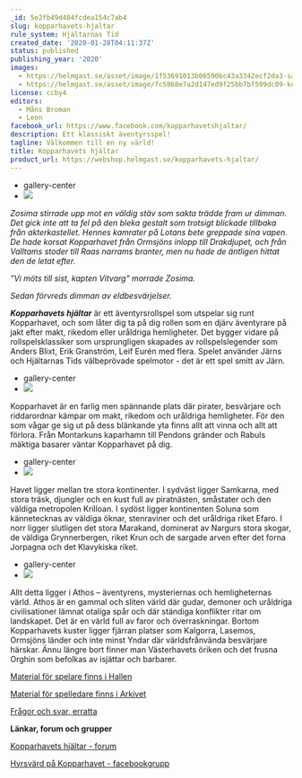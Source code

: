 ```yaml
---
_id: 5e2fb49d404fcdea154c7ab4
slug: kopparhavets-hjaltar
rule_system: Hjältarnas Tid
created_date: '2020-01-28T04:11:37Z'
status: published
publishing_year: '2020'
images:
  - https://helmgast.se/asset/image/1f53691013b06590bc43a3342ecf2da3-sailorseasfate.jpg
  - https://helmgast.se/asset/image/fc5868e7a2d147ed9f25bb7bf599dc09-kopparhavet-banner.jpg
license: ccby4
editors:
  - Måns Broman
  - Leon
facebook_url: https://www.facebook.com/kopparhavetshjaltar/
description: Ett klassiskt äventyrsspel!
tagline: Välkommen till en ny värld!
title: Kopparhavets hjältar
product_url: https://webshop.helmgast.se/kopparhavets-hjaltar/
---
```

*   gallery-center
*   ![](https://res.cloudinary.com/helmgast/image/fetch/w_800,c_limit,q_auto,fl_lossy,f_auto/https%3A//helmgast.se/asset/image/thumbs/kh-cover.png)

_Zosima stirrade upp mot en väldig stäv som sakta trädde fram ur dimman. Det gick inte att ta fel på den bleka gestalt som trotsigt blickade tillbaka från akterkastellet. Hennes kamrater på Lotans bete greppade sina vapen. De hade korsat Kopparhavet från Ormsjöns inlopp till Drakdjupet, och från Valltams stoder till Raas narrams branter, men nu hade de äntligen hittat den de letat efter._

_"Vi möts till sist, kapten Vitvarg" morrade Zosima._

_Sedan förvreds dimman av eldbesvärjelser._

**_Kopparhavets hjältar_** är ett äventyrsrollspel som utspelar sig runt Kopparhavet, och som låter dig ta på dig rollen som en djärv äventyrare på jakt efter makt, rikedom eller uråldriga hemligheter. Det bygger vidare på rollspelsklassiker som ursprungligen skapades av rollspelslegender som Anders Blixt, Erik Granström, Leif Eurén med flera. Spelet använder Järns och Hjältarnas Tids välbeprövade spelmotor - det är ett spel smitt av Järn.

*   gallery-center
*   ![](https://res.cloudinary.com/helmgast/image/fetch/w_800,c_limit,q_auto,fl_lossy,f_auto/https%3A//helmgast.se/asset/image/thumbs/skelett22.png)

Kopparhavet är en farlig men spännande plats där pirater, besvärjare och riddarordnar kämpar om makt, rikedom och uråldriga hemligheter. För den som vågar ge sig ut på dess blänkande yta finns allt att vinna och allt att förlora. Från Montarkuns kaparhamn till Pendons gränder och Rabuls mäktiga basarer väntar Kopparhavet på dig.

*   gallery-center
*   ![](https://res.cloudinary.com/helmgast/image/fetch/w_800,c_limit,q_auto,fl_lossy,f_auto/https%3A//helmgast.se/asset/image/thumbs/minotaur.png)

Havet ligger mellan tre stora kontinenter. I sydväst ligger Samkarna, med stora träsk, djungler och en kust full av piratnästen, småstater och den väldiga metropolen Krilloan. I sydöst ligger kontinenten Soluna som kännetecknas av väldiga öknar, stenraviner och det uråldriga riket Efaro. I norr ligger slutligen det stora Marakand, dominerat av Nargurs stora skogar, de väldiga Grynnerbergen, riket Krun och de sargade arven efter det forna Jorpagna och det Klavykiska riket.

*   gallery-center
*   ![](https://res.cloudinary.com/helmgast/image/fetch/w_800,c_limit,q_auto,fl_lossy,f_auto/https%3A//helmgast.se/asset/image/thumbs/kopparhavetshjaltar-beta-map-1.png)

Allt detta ligger i Athos – äventyrens, mysteriernas och hemligheternas värld. Athos är en gammal och sliten värld där gudar, demoner och uråldriga civilisationer lämnat otaliga spår och där ständiga konflikter ritar om landskapet. Det är en värld full av faror och överraskningar. Bortom Kopparhavets kuster ligger fjärran platser som Kalgorra, Lasemos, Ormsjöns länder och inte minst Yndar där världsfrånvända besvärjare härskar. Ännu längre bort finner man Västerhavets öriken och det frusna Orghin som befolkas av isjättar och barbarer.

[Material för spelare finns i Hallen](https://helmgast.se/kopparhavets-hjaltar/hallen-for-spelarna)

[Material för spelledare finns i Arkivet](https://helmgast.se/kopparhavets-hjaltar/arkivet-for-spelledaren)

[Frågor och svar, erratta](https://helmgast.se/en/kopparhavets-hjaltar/fragor-och-svar)

**Länkar, forum och grupper**

[Kopparhavets hjältar - forum](https://www.rollspel.nu/forums/kopparhavets-hj%C3%A4ltar.147/)

[Hyrsvärd på Kopparhavet - facebookgrupp](https://www.facebook.com/groups/2793858870894982)
